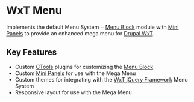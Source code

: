 WxT Menu
========
Implements the default Menu System + [Menu Block][menu_block] module with [Mini Panels][mini_panels] to provide an enhanced mega menu for [Drupal WxT][drupalwxt].

Key Features
------------

* Custom [CTools][ctools] plugins for customizing the [Menu Block][menu_block]
* Custom [Mini Panels][mini_panels] for use with the Mega Menu
* Custom themes for integrating with the [WxT jQuery Framework][wxt] Menu System
* Responsive layout for use with the Mega Menu


<!-- Links Referenced -->

[ctools]:               http://drupal.org/project/ctools
[drupalwxt]:            http://drupal.org/project/wetkit
[menu_block]:           http://drupal.org/project/menu_block
[mini_panels]:          http://drupal.org/project/mini_panels
[wxt]:                  https://github.com/wet-boew/wet-boew
